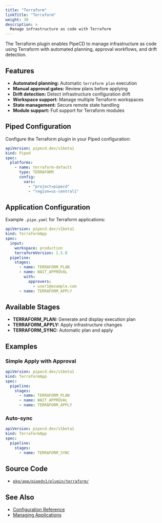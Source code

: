 ```yaml
---
title: "Terraform"
linkTitle: "Terraform"
weight: 30
description: >
  Manage infrastructure as code with Terraform
---
```


The Terraform plugin enables PipeCD to manage infrastructure as code using Terraform with automated planning, approval workflows, and drift detection.

## Features

- **Automated planning:** Automatic `terraform plan` execution
- **Manual approval gates:** Review plans before applying
- **Drift detection:** Detect infrastructure configuration drift
- **Workspace support:** Manage multiple Terraform workspaces
- **State management:** Secure remote state handling
- **Module support:** Full support for Terraform modules

## Piped Configuration

Configure the Terraform plugin in your Piped configuration:


```yaml
apiVersion: pipecd.dev/v1beta1
kind: Piped
spec:
  platforms:
    - name: terraform-default
      type: TERRAFORM
      config:
        vars:
          - "project=pipecd"
          - "region=us-central1"
```

## Application Configuration

Example `.pipe.yaml` for Terraform applications:


```yaml
apiVersion: pipecd.dev/v1beta1
kind: TerraformApp
spec:
  input:
    workspace: production
    terraformVersion: 1.5.0
  pipeline:
    stages:
      - name: TERRAFORM_PLAN
      - name: WAIT_APPROVAL
        with:
          approvers:
            - user1@example.com
      - name: TERRAFORM_APPLY
```


## Available Stages

- **TERRAFORM_PLAN:** Generate and display execution plan
- **TERRAFORM_APPLY:** Apply infrastructure changes
- **TERRAFORM_SYNC:** Automatic plan and apply

## Examples

### Simple Apply with Approval

```yaml
apiVersion: pipecd.dev/v1beta1
kind: TerraformApp
spec:
  pipeline:
    stages:
      - name: TERRAFORM_PLAN
      - name: WAIT_APPROVAL
      - name: TERRAFORM_APPLY
```

### Auto-sync

```yaml
apiVersion: pipecd.dev/v1beta1
kind: TerraformApp
spec:
  pipeline:
    stages:
      - name: TERRAFORM_SYNC
```

## Source Code

- [`pkg/app/pipedv1/plugin/terraform/`](https://github.com/pipe-cd/pipecd/tree/master/pkg/app/pipedv1/plugin/terraform)

## See Also

- [Configuration Reference](/docs-dev/user-guide/configuration-reference/#terraform-application)
- [Managing Applications](/docs-dev/user-guide/managing-application/)
